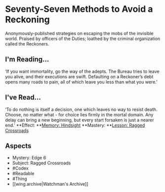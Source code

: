 # Seventy-Seven Methods to Avoid a Reckoning
Anonymously-published strategies on escaping the mobs of the invisible world. Praised by officers of the Duties; loathed by the criminal organization called the Reckoners.
## I'm Reading...
‘If you want immortality, go the way of the adepts. The Bureau tries to leave you alive, and their executions are swift. Defaulting on a Reckoner’s debt opens many roads to pain, all of which leave you less than what you were.’
## I've Read...
‘To do nothing is itself a decision, one which leaves no way to resist death. Choose, no matter what - for choice lies firmly in the mortal domain. Any delay can bring a new beginning, but every start forsaken is just a nearer end.’
**Effect: **[Memory: Hindsight](https://uadaf.theevilroot.xyz/rowenarium/element/mem.hindsight)
**Mastery: **[Lesson: Ragged Crossroads](https://uadaf.theevilroot.xyz/rowenarium/element/x.raggedcrossroads)
## Aspects
- Mystery: Edge 6
- Subject: Ragged Crossroads
- #Codex
- #Readable
- #Thing
- [[wing.archive|Watchman's Archive]]